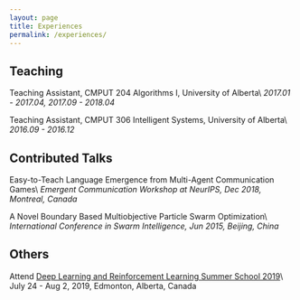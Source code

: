 ```yaml
---
layout: page
title: Experiences
permalink: /experiences/
---
```

## Teaching

Teaching Assistant, CMPUT 204 Algorithms I, University of Alberta\\
*2017.01 - 2017.04, 2017.09 - 2018.04*

Teaching Assistant, CMPUT 306 Intelligent Systems, University of Alberta\\
*2016.09 - 2016.12*

## Contributed Talks

Easy-to-Teach Language Emergence from Multi-Agent Communication Games\\
*Emergent Communication Workshop at NeurIPS, Dec 2018, Montreal, Canada*

A Novel Boundary Based Multiobjective Particle Swarm Optimization\\
*International Conference in Swarm Intelligence, Jun 2015, Beijing, China*

## Others
Attend [Deep Learning and Reinforcement Learning Summer School 2019](https://dlrlsummerschool.ca/)\\
July 24 - Aug 2, 2019, Edmonton, Alberta, Canada